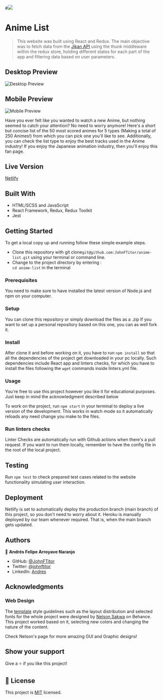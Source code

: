 #![](https://img.shields.io/badge/Microverse-blueviolet)

# Anime List

> This website was built using React and Redux. The main objective was to fetch data from the [Jikan API](https://jikan.moe/) using the thunk middleware within the redux store, holding different states for each part of the app and filtering data based on user parameters. 

## Desktop Preview

![Desktop Preview](./desktop_preview.gif)

## Mobile Preview

![Mobile Preview](./mobile_preview.gif)

Have you ever felt like you wanted to watch a new Anime, but nothing seemed to catch your attention? No need to worry anymore! Here's a short but concise list of the 50 most scored animes for 5 types (Making a total of 250 Animes!) from which you can pick one you'll like to see. Additionally, you can check the list type to enjoy the best tracks used in the Anime industry! If you enjoy the Japanese animation industry, then you'll enjoy this fan page.

## Live Version 

[Netlify](https://jfanime-list.netlify.app/)

## Built With

- HTML/SCSS and JavaScript
- React Framework, Redux, Redux Toolkit
- Jest

## Getting Started

To get a local copy up and running follow these simple example steps.

- Clone this repository with git clone```git@github.com:JohnFTitor/anime-list.git``` using your terminal or command line.
- Change to the project directory by entering : <br>
```cd anime-list``` in the terminal

### Prerequisites

You need to make sure to have installed the latest version of Node.js and npm on your computer.

### Setup

You can clone this repository or simply download the files as a .zip
If you want to set up a personal repository based on this one, you can as well fork it.

### Install

After clone it and before working on it, you have to run ```npm install``` so that all the dependencies of the project get downloaded in your pc locally.
Such dependencies include React app and linters checks, for which you have to install the files following the ```wget``` commands inside linters.yml file.   
   
### Usage

You're free to use this project however you like it for educational purposes. Just keep in mind the acknowledgment described below

To work on the project, run ```npm start``` in your terminal to deploy a live version of the development. This works in watch mode so it automatically reloads any need change you make to the files. 

### Run linters checks

Linter Checks are automatically run with Github actions when there's a pull request. If you want to run them locally, remember to have the config file in the root of the local project.

## Testing

Run ```npm test``` to check prepared test cases related to the website functionality simulating user interaction.

## Deployment

Netlify is set to automatically deploy the production branch (main branch) of this project, so you don't need to worry about it.
Heroku is manually deployed by our team whenever required. That is, when the main branch gets updated.

## Authors

👤 **Andrés Felipe Arroyave Naranjo**

- GitHub: [@JohnFTitor](https://github.com/JohnFTitor)
- Twitter: [@johnftitor](https://twitter.com/johnftitor)
- LinkedIn: [Andres](https://www.linkedin.com/in/andresarroyavenaranjo/?locale=en_US)

## Acknowledgments

### Web Design
The [template](https://www.behance.net/gallery/31579789/Ballhead-App-%28Free-PSDs%29) style guidelines such as the layout distribution and selected fonts for the whole project were designed by [Nelson Sakwa](https://www.behance.net/sakwadesignstudio) on Behance. This project worked based on it, selecting new colors and changing the nature of the content. 

Check Nelson's page for more amazing GUI and Graphic designs!

## Show your support

Give a ⭐️ if you like this project!

## 📝 License

This project is [MIT](./MIT.md) licensed.

